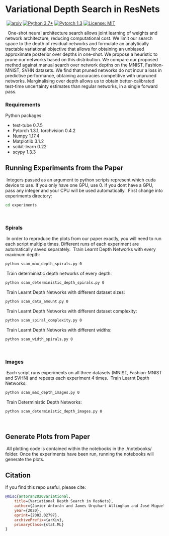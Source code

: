 # Variational Depth Search in ResNets
​
[![arxiv](https://img.shields.io/badge/stat.ML-arXiv%3A2002.02797-B31B1B.svg)](https://arxiv.org/abs/2002.02797)
[![Python 3.7+](https://img.shields.io/badge/python-3.7+-blue.svg)](https://www.python.org/downloads/release/python-376/)
[![Pytorch 1.3](https://img.shields.io/badge/pytorch-1.3.1-blue.svg)](https://pytorch.org/)
[![License: MIT](https://img.shields.io/badge/License-MIT-yellow.svg)](https://github.com/cambridge-mlg/arch_uncert/blob/master/LICENSE)
​
<!--[![License: MIT](https://img.shields.io/badge/License-MIT-yellow.svg)](https://github.com/JavierAntoran/Bayesian-Neural-Networks/blob/master/LICENSE) -->
​
​
One-shot neural architecture search allows joint learning of weights and network architecture, reducing computational cost. We limit our search space to the depth of residual networks and formulate an analytically tractable variational objective that allows for obtaining an unbiased approximate posterior over depths in one-shot. We propose a heuristic to prune our networks based on this distribution. We compare our proposed method against manual search over network depths on the MNIST, Fashion-MNIST, SVHN datasets. We find that pruned networks do not incur a loss in predictive performance, obtaining accuracies competitive with unpruned networks. Marginalising over depth allows us to obtain better-calibrated test-time uncertainty estimates than regular networks, in a single forward pass.
​
### Requirements
Python packages:
* test-tube 0.7.5
* Pytorch 1.3.1, torchvision 0.4.2
* Numpy 1.17.4
* Matplotlib 3.1.2
* scikit-learn 0.22
* scypy 1.3.3
​
## Running Experiments from the Paper
​
Integers passed as an argument to python scripts represent which cuda device
to use. If you only have one GPU, use 0. If you dont have a GPU, pass any integer and your CPU
will be used automatically.
​
First change into experiments directory:
```bash
cd experiments
```
​
### Spirals
​
In order to reproduce the plots from our paper exactly, you will need to run
each script multiple times. Different runs of each experiment are automatically saved
separately. 
​
Train Learnt Depth Networks with every maximum depth:
```bash
python scan_max_depth_spirals.py 0
```
​
Train deterministic depth networks of every depth:
```bash
python scan_deterministic_depth_spirals.py 0
```
​
Train Learnt Depth Networks with different dataset sizes:
```bash
python scan_data_amount.py 0
```
​
Train Learnt Depth Networks with different dataset complexity:
```bash
python scan_spiral_complexity.py 0
```
​
Train Learnt Depth Networks with different widths:
```bash
python scan_width_spirals.py 0
```
​
### Images
​
Each script runs experiments on all three datasets (MNIST, Fashion-MNIST and SVHN)
and repeats each experiment 4 times.
​
Train Learnt Depth Networks:
```bash
python scan_max_depth_images.py 0
```
​
Train Deterministic Depth Networks:
```bash
python scan_deterministic_depth_images.py 0
```
​
## Generate Plots from Paper
​
All plotting code is contained within the notebooks in the ./notebooks/ folder.
Once the experiments have been run, running the notebooks will generate the plots.
​
## Citation
If you find this repo useful, please cite:
​
```bibtex
@misc{antoran2020variational,
    title={Variational Depth Search in ResNets},
    author={Javier Antorán and James Urquhart Allingham and José Miguel Hernández-Lobato},
    year={2020},
    eprint={2002.02797},
    archivePrefix={arXiv},
    primaryClass={stat.ML}
}
```
